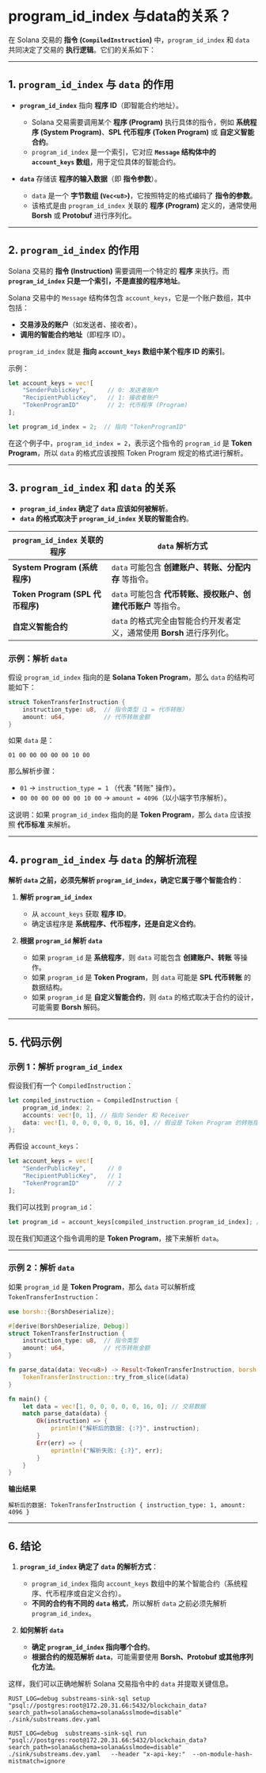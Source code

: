 # program_id_index 与data的关系？

在 Solana 交易的 **指令 (`CompiledInstruction`)** 中，`program_id_index` 和 `data` 共同决定了交易的 **执行逻辑**。它们的关系如下：

---

## **1. `program_id_index` 与 `data` 的作用**
- **`program_id_index`** 指向 **程序 ID**（即智能合约地址）。
  - Solana 交易需要调用某个 **程序 (Program)** 执行具体的指令，例如 **系统程序 (System Program)**、**SPL 代币程序 (Token Program)** 或 **自定义智能合约**。
  - `program_id_index` 是一个索引，它对应 **`Message` 结构体中的 `account_keys` 数组**，用于定位具体的智能合约。
  
- **`data`** 存储该 **程序的输入数据**（即 **指令参数**）。
  - `data` 是一个 **字节数组 (`Vec<u8>`)**，它按照特定的格式编码了 **指令的参数**。
  - 该格式是由 `program_id_index` 关联的 **程序 (Program)** 定义的，通常使用 **Borsh** 或 **Protobuf** 进行序列化。

---

## **2. `program_id_index` 的作用**
Solana 交易的 **指令 (Instruction)** 需要调用一个特定的 **程序** 来执行。而 **`program_id_index` 只是一个索引，不是直接的程序地址**。

Solana 交易中的 `Message` 结构体包含 `account_keys`，它是一个账户数组，其中包括：
- **交易涉及的账户**（如发送者、接收者）。
- **调用的智能合约地址**（即程序 ID）。

`program_id_index` 就是 **指向 `account_keys` 数组中某个程序 ID 的索引**。

示例：
```rust
let account_keys = vec![
    "SenderPublicKey",      // 0: 发送者账户
    "RecipientPublicKey",   // 1: 接收者账户
    "TokenProgramID"        // 2: 代币程序 (Program)
];

let program_id_index = 2;  // 指向 "TokenProgramID"
```
在这个例子中，`program_id_index = 2`，表示这个指令的 `program_id` 是 **Token Program**，所以 `data` 的格式应该按照 Token Program 规定的格式进行解析。

---

## **3. `program_id_index` 和 `data` 的关系**
- **`program_id_index` 确定了 `data` 应该如何被解析**。
- **`data` 的格式取决于 `program_id_index` 关联的智能合约**。

| `program_id_index` 关联的程序  | `data` 解析方式 |
|----------------|----------------|
| **System Program (系统程序)** | `data` 可能包含 **创建账户、转账、分配内存** 等指令。 |
| **Token Program (SPL 代币程序)** | `data` 可能包含 **代币转账、授权账户、创建代币账户** 等指令。 |
| **自定义智能合约** | `data` 的格式完全由智能合约开发者定义，通常使用 **Borsh** 进行序列化。 |

### **示例：解析 `data`**
假设 `program_id_index` 指向的是 **Solana Token Program**，那么 `data` 的结构可能如下：
```rust
struct TokenTransferInstruction {
    instruction_type: u8,  // 指令类型（1 = 代币转账）
    amount: u64,           // 代币转账金额
}
```
如果 `data` 是：
```hex
01 00 00 00 00 00 10 00
```
那么解析步骤：
- `01` → `instruction_type = 1` （代表 "转账" 操作）。
- `00 00 00 00 00 00 10 00` → `amount = 4096`（以小端字节序解析）。

这说明：如果 `program_id_index` 指向的是 **Token Program**，那么 `data` 应该按照 **代币标准** 来解析。

---

## **4. `program_id_index` 与 `data` 的解析流程**
**解析 `data` 之前，必须先解析 `program_id_index`，确定它属于哪个智能合约**：

1. **解析 `program_id_index`**
   - 从 `account_keys` 获取 **程序 ID**。
   - 确定该程序是 **系统程序、代币程序，还是自定义合约**。

2. **根据 `program_id` 解析 `data`**
   - 如果 `program_id` 是 **系统程序**，则 `data` 可能包含 **创建账户、转账** 等操作。
   - 如果 `program_id` 是 **Token Program**，则 `data` 可能是 **SPL 代币转账** 的数据结构。
   - 如果 `program_id` 是 **自定义智能合约**，则 `data` 的格式取决于合约的设计，可能需要 **Borsh** 解码。

---

## **5. 代码示例**
### **示例 1：解析 `program_id_index`**
假设我们有一个 `CompiledInstruction`：
```rust
let compiled_instruction = CompiledInstruction {
    program_id_index: 2,
    accounts: vec![0, 1], // 指向 Sender 和 Receiver
    data: vec![1, 0, 0, 0, 0, 0, 16, 0], // 假设是 Token Program 的转账指令
};
```
再假设 `account_keys`：
```rust
let account_keys = vec![
    "SenderPublicKey",      // 0
    "RecipientPublicKey",   // 1
    "TokenProgramID"        // 2
];
```
我们可以找到 `program_id`：
```rust
let program_id = account_keys[compiled_instruction.program_id_index]; // "TokenProgramID"
```
现在我们知道这个指令调用的是 **Token Program**，接下来解析 `data`。

---

### **示例 2：解析 `data`**
如果 `program_id` 是 **Token Program**，那么 `data` 可以解析成 `TokenTransferInstruction`：

```rust
use borsh::{BorshDeserialize};

#[derive(BorshDeserialize, Debug)]
struct TokenTransferInstruction {
    instruction_type: u8,  // 指令类型
    amount: u64,           // 代币转账金额
}

fn parse_data(data: Vec<u8>) -> Result<TokenTransferInstruction, borsh::BorshError> {
    TokenTransferInstruction::try_from_slice(&data)
}

fn main() {
    let data = vec![1, 0, 0, 0, 0, 0, 16, 0]; // 交易数据
    match parse_data(data) {
        Ok(instruction) => {
            println!("解析后的数据: {:?}", instruction);
        }
        Err(err) => {
            eprintln!("解析失败: {:?}", err);
        }
    }
}
```

**输出结果**
```
解析后的数据: TokenTransferInstruction { instruction_type: 1, amount: 4096 }
```

---

## **6. 结论**
1. **`program_id_index` 确定了 `data` 的解析方式**：
   - `program_id_index` 指向 `account_keys` 数组中的某个智能合约（系统程序、代币程序或自定义合约）。
   - **不同的合约有不同的 `data` 格式**，所以解析 `data` 之前必须先解析 `program_id_index`。

2. **如何解析 `data`**
   - **确定 `program_id_index` 指向哪个合约**。
   - **根据合约的规范解析 `data`**，可能需要使用 **Borsh、Protobuf 或其他序列化方法**。

这样，我们可以正确地解析 Solana 交易指令中的 `data` 并提取关键信息。








```
RUST_LOG=debug substreams-sink-sql setup "psql://postgres:root@172.20.31.66:5432/blockchain_data?search_path=solana&schema=solana&sslmode=disable" ./sink/substreams.dev.yaml 
```

```
RUST_LOG=debug  substreams-sink-sql run "psql://postgres:root@172.20.31.66:5432/blockchain_data?search_path=solana&schema=solana&sslmode=disable" ./sink/substreams.dev.yaml   --header "x-api-key:"  --on-module-hash-mistmatch=ignore 

```